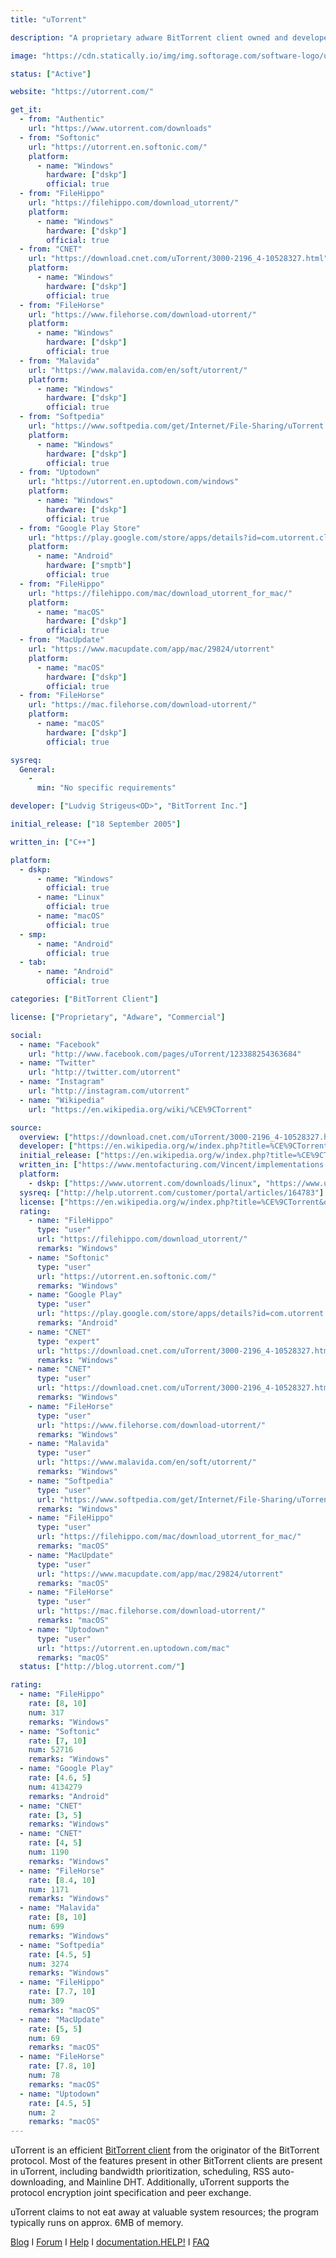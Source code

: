 ```yaml
---
title: "uTorrent"

description: "A proprietary adware BitTorrent client owned and developed by BitTorrent, Inc."

image: "https://cdn.statically.io/img/img.softorage.com/software-logo/utorrent.png?h=64"

status: ["Active"]

website: "https://utorrent.com/"

get_it:
  - from: "Authentic"
    url: "https://www.utorrent.com/downloads"
  - from: "Softonic"
    url: "https://utorrent.en.softonic.com/"
    platform:
      - name: "Windows"
        hardware: ["dskp"]
        official: true
  - from: "FileHippo"
    url: "https://filehippo.com/download_utorrent/"
    platform:
      - name: "Windows"
        hardware: ["dskp"]
        official: true
  - from: "CNET"
    url: "https://download.cnet.com/uTorrent/3000-2196_4-10528327.html"
    platform:
      - name: "Windows"
        hardware: ["dskp"]
        official: true
  - from: "FileHorse"
    url: "https://www.filehorse.com/download-utorrent/"
    platform:
      - name: "Windows"
        hardware: ["dskp"]
        official: true
  - from: "Malavida"
    url: "https://www.malavida.com/en/soft/utorrent/"
    platform:
      - name: "Windows"
        hardware: ["dskp"]
        official: true
  - from: "Softpedia"
    url: "https://www.softpedia.com/get/Internet/File-Sharing/uTorrent.shtml"
    platform:
      - name: "Windows"
        hardware: ["dskp"]
        official: true
  - from: "Uptodown"
    url: "https://utorrent.en.uptodown.com/windows"
    platform:
      - name: "Windows"
        hardware: ["dskp"]
        official: true
  - from: "Google Play Store"
    url: "https://play.google.com/store/apps/details?id=com.utorrent.client"
    platform:
      - name: "Android"
        hardware: ["smptb"]
        official: true
  - from: "FileHippo"
    url: "https://filehippo.com/mac/download_utorrent_for_mac/"
    platform:
      - name: "macOS"
        hardware: ["dskp"]
        official: true
  - from: "MacUpdate"
    url: "https://www.macupdate.com/app/mac/29824/utorrent"
    platform:
      - name: "macOS"
        hardware: ["dskp"]
        official: true
  - from: "FileHorse"
    url: "https://mac.filehorse.com/download-utorrent/"
    platform:
      - name: "macOS"
        hardware: ["dskp"]
        official: true

sysreq:
  General:
    -
      min: "No specific requirements"

developer: ["Ludvig Strigeus<OD>", "BitTorrent Inc."]

initial_release: ["18 September 2005"]

written_in: ["C++"]

platform:
  - dskp:
      - name: "Windows"
        official: true
      - name: "Linux"
        official: true
      - name: "macOS"
        official: true
  - smp:
      - name: "Android"
        official: true
  - tab:
      - name: "Android"
        official: true

categories: ["BitTorrent Client"]

license: ["Proprietary", "Adware", "Commercial"]

social:
  - name: "Facebook"
    url: "http://www.facebook.com/pages/uTorrent/123388254363684"
  - name: "Twitter"
    url: "http://twitter.com/utorrent"
  - name: "Instagram"
    url: "http://instagram.com/utorrent"
  - name: "Wikipedia"
    url: "https://en.wikipedia.org/wiki/%CE%9CTorrent"

source:
  overview: ["https://download.cnet.com/uTorrent/3000-2196_4-10528327.html#publisher-description", "https://filehippo.com/download_utorrent/"]
  developer: ["https://en.wikipedia.org/w/index.php?title=%CE%9CTorrent&oldid=919655337"]
  initial_release: ["https://en.wikipedia.org/w/index.php?title=%CE%9CTorrent&oldid=919655337", "https://torrentfreak.com/utorrent-turns-10-years-old-today-150918/"]
  written_in: ["https://www.mentofacturing.com/Vincent/implementations.html"]
  platform:
    - dskp: ["https://www.utorrent.com/downloads/linux", "https://www.utorrent.com/downloads/win", "https://www.utorrent.com/downloads/mac"]
  sysreq: ["http://help.utorrent.com/customer/portal/articles/164783"]
  license: ["https://en.wikipedia.org/w/index.php?title=%CE%9CTorrent&oldid=919655337", "https://www.bittorrent.com/legal/terms-of-use", "https://www.bittorrent.com/legal/eula"]
  rating:
    - name: "FileHippo"
      type: "user"
      url: "https://filehippo.com/download_utorrent/"
      remarks: "Windows"
    - name: "Softonic"
      type: "user"
      url: "https://utorrent.en.softonic.com/"
      remarks: "Windows"
    - name: "Google Play"
      type: "user"
      url: "https://play.google.com/store/apps/details?id=com.utorrent.client&hl=en_IN"
      remarks: "Android"
    - name: "CNET"
      type: "expert"
      url: "https://download.cnet.com/uTorrent/3000-2196_4-10528327.html"
      remarks: "Windows"
    - name: "CNET"
      type: "user"
      url: "https://download.cnet.com/uTorrent/3000-2196_4-10528327.html"
      remarks: "Windows"
    - name: "FileHorse"
      type: "user"
      url: "https://www.filehorse.com/download-utorrent/"
      remarks: "Windows"
    - name: "Malavida"
      type: "user"
      url: "https://www.malavida.com/en/soft/utorrent/"
      remarks: "Windows"
    - name: "Softpedia"
      type: "user"
      url: "https://www.softpedia.com/get/Internet/File-Sharing/uTorrent.shtml"
      remarks: "Windows"
    - name: "FileHippo"
      type: "user"
      url: "https://filehippo.com/mac/download_utorrent_for_mac/"
      remarks: "macOS"
    - name: "MacUpdate"
      type: "user"
      url: "https://www.macupdate.com/app/mac/29824/utorrent"
      remarks: "macOS"
    - name: "FileHorse"
      type: "user"
      url: "https://mac.filehorse.com/download-utorrent/"
      remarks: "macOS"
    - name: "Uptodown"
      type: "user"
      url: "https://utorrent.en.uptodown.com/mac"
      remarks: "macOS"
  status: ["http://blog.utorrent.com/"]

rating:
  - name: "FileHippo"
    rate: [8, 10]
    num: 317
    remarks: "Windows"
  - name: "Softonic"
    rate: [7, 10]
    num: 52716
    remarks: "Windows"
  - name: "Google Play"
    rate: [4.6, 5]
    num: 4134279
    remarks: "Android"
  - name: "CNET"
    rate: [3, 5]
    remarks: "Windows"
  - name: "CNET"
    rate: [4, 5]
    num: 1190
    remarks: "Windows"
  - name: "FileHorse"
    rate: [8.4, 10]
    num: 1171
    remarks: "Windows"
  - name: "Malavida"
    rate: [8, 10]
    num: 699
    remarks: "Windows"
  - name: "Softpedia"
    rate: [4.5, 5]
    num: 3274
    remarks: "Windows"
  - name: "FileHippo"
    rate: [7.7, 10]
    num: 309
    remarks: "macOS"
  - name: "MacUpdate"
    rate: [5, 5]
    num: 69
    remarks: "macOS"
  - name: "FileHorse"
    rate: [7.8, 10]
    num: 78
    remarks: "macOS"
  - name: "Uptodown"
    rate: [4.5, 5]
    num: 2
    remarks: "macOS"
---
```

  uTorrent is an efficient [BitTorrent client](/categories/bittorrent-client) from the originator of the BitTorrent protocol. Most of the features present in other BitTorrent clients are present in uTorrent, including bandwidth prioritization, scheduling, RSS auto-downloading, and Mainline DHT. Additionally, uTorrent supports the protocol encryption joint specification and peer exchange.
  
  uTorrent claims to not eat away at valuable system resources; the program typically runs on approx. 6MB of memory.
  
  [Blog](http://blog.utorrent.com/)  I  [Forum](https://forum.utorrent.com/)  I  [Help](http://help.utorrent.com/)  I  [documentation.HELP!](https://documentation.help/uTorrent/)  I  [FAQ](http://help.utorrent.com/customer/portal/topics/822087/articles)
  




